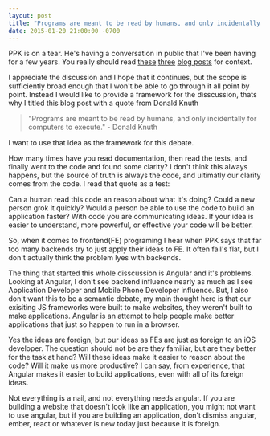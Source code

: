 ```yaml
---
layout: post
title: "Programs are meant to be read by humans, and only incidentally for computers to execute."
date: 2015-01-20 21:00:00 -0700
---
```

PPK is on a tear. He's having a conversation in public that I've been having for a few years. You really should read [these](http://www.quirksmode.org/blog/archives/2015/01/the_problem_wit.html) [three](http://www.quirksmode.org/blog/archives/2015/01/angular_and_tem.html) [blog posts](http://www.quirksmode.org/blog/archives/2015/01/front_end_and_b.html) for context.

I appreciate the discussion and I hope that it continues, but the scope is sufficiently broad enough that I won't be able to go through it all point by point. Instead I would like to provide a framework for the disscussion, thats why I titled this blog post with a quote from Donald Knuth

> "Programs are meant to be read by humans, and only incidentally for computers to execute." - Donald Knuth

I want to use that idea as the framework for this debate.

How many times have you read documentation, then read the tests, and finally went to the code and found some clarity? I don't think this always happens, but the source of truth is always the code, and ultimatly our clarity comes from the code. I read that quote as a test:

Can a human read this code an reason about what it's doing?
Could a new person grok it quickly?
Would a person be able to use the code to build an application faster?
With code you are communicating ideas. If your idea is easier to understand, more powerful, or effective your code will be better.

So, when it comes to frontend(FE) programing I hear when PPK says that far too many backends try to just apply their ideas to FE. It often fall's flat, but I don't actually think the problem lyes with backends.

The thing that started this whole disscussion is Angular and it's problems. Looking at Angular, I don't see backend influence nearly as much as I see Application Developer and Mobile Phone Developer influence. But, I also don't want this to be a semantic debate, my main thought here is that our exisiting JS frameworks were built to make websites, they weren't built to make applications. Angular is an attempt to help people make better applications that just so happen to run in a browser.

Yes the ideas are foreign, but our ideas as FEs are just as foreign to an iOS developer. The question should not be are they familiar, but are they better for the task at hand? Will these ideas make it easier to reason about the code? Will it make us more productive? I can say, from experience, that Angular makes it easier to build applications, even with all of its foreign ideas.

Not everything is a nail, and not everything needs angular. If you are building a website that doesn't look like an application, you might not want to use angular, but if you are building an application, don't dismiss angular, ember, react or whatever is new today just because it is foreign.